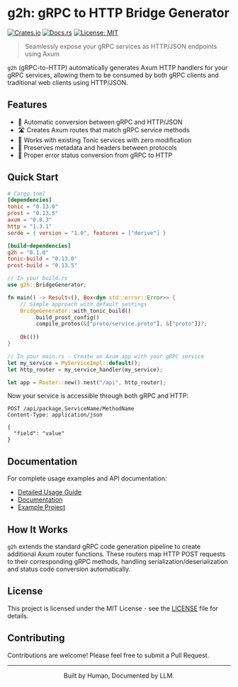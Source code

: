 # g2h: gRPC to HTTP Bridge Generator

[![Crates.io](https://img.shields.io/crates/v/g2h.svg)](https://crates.io/crates/g2h)
[![Docs.rs](https://docs.rs/g2h/badge.svg)](https://docs.rs/g2h)
[![License: MIT](https://img.shields.io/badge/License-MIT-blue.svg)](LICENSE)

> Seamlessly expose your gRPC services as HTTP/JSON endpoints using Axum

`g2h` (gRPC-to-HTTP) automatically generates Axum HTTP handlers for your gRPC services, allowing them to be consumed by both gRPC clients and traditional web clients using HTTP/JSON.

## Features

- 🔄 Automatic conversion between gRPC and HTTP/JSON
- 🛣️ Creates Axum routes that match gRPC service methods
- 🔌 Works with existing Tonic services with zero modification
- 🧠 Preserves metadata and headers between protocols
- 🚦 Proper error status conversion from gRPC to HTTP

## Quick Start

```toml
# Cargo.toml
[dependencies]
tonic = "0.13.0"
prost = "0.13.5"
axum = "0.8.3"
http = "1.3.1"
serde = { version = "1.0", features = ["derive"] }

[build-dependencies]
g2h = "0.1.0"
tonic-build = "0.13.0"
prost-build = "0.13.5"
```

```rust
// In your build.rs
use g2h::BridgeGenerator;

fn main() -> Result<(), Box<dyn std::error::Error>> {
    // Simple approach with default settings
    BridgeGenerator::with_tonic_build()
        .build_prost_config()
        .compile_protos(&["proto/service.proto"], &["proto"])?;
    
    Ok(())
}
```

```rust
// In your main.rs - Create an Axum app with your gRPC service
let my_service = MyServiceImpl::default();
let http_router = my_service_handler(my_service);

let app = Router::new().nest("/api", http_router);
```

Now your service is accessible through both gRPC and HTTP:

```http
POST /api/package.ServiceName/MethodName
Content-Type: application/json

{
  "field": "value"
}
```

## Documentation

For complete usage examples and API documentation:

- [Detailed Usage Guide](docs/usage.md)
- [Documentation](https://docs.rs/g2h)
- [Example Project](docs/example.md)

## How It Works

`g2h` extends the standard gRPC code generation pipeline to create additional Axum router functions. These routers map HTTP POST requests to their corresponding gRPC methods, handling serialization/deserialization and status code conversion automatically.

## License

This project is licensed under the MIT License - see the [LICENSE](LICENSE) file for details.

## Contributing

Contributions are welcome! Please feel free to submit a Pull Request.


---

<div align="center">

Built by Human, Documented by LLM.

</div>
